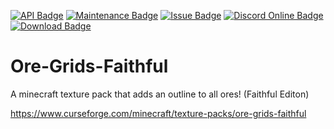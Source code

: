 [![API Badge](https://img.shields.io/badge/MC%20version-v1.13+-blue?style=flat-square)]()
[![Maintenance Badge](https://img.shields.io/maintenance/yes/2021?style=flat-square)]()
[![Issue Badge](https://img.shields.io/github/issues/Fridtjof-DE/Ore-Grids-Faithful?style=flat-square)](https://github.com/Fridtjof-DE/Ore-Grids-Faithful/issues)
[![Discord Online Badge](https://img.shields.io/discord/698210072899223642?style=flat-square)](https://discord.gg/vTrrzeSTUX)
[![Download Badge](https://img.shields.io/badge/dynamic/json?color=blue&label=downloads&query=%24.downloads.total&url=https%3A%2F%2Fapi.cfwidget.com%2F393001&style=flat-square)](https://www.curseforge.com/minecraft/texture-packs/ore-grids-faithful/files)
# Ore-Grids-Faithful
A minecraft texture pack that adds an outline to all ores! (Faithful Editon)

https://www.curseforge.com/minecraft/texture-packs/ore-grids-faithful

